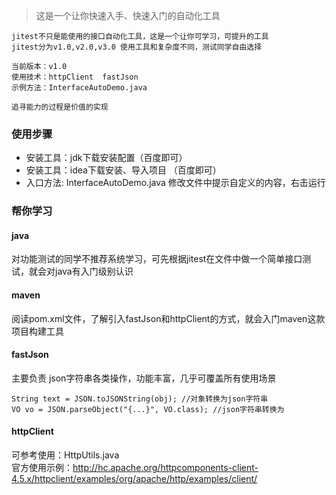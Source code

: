 > 这是一个让你快速入手、快速入门的自动化工具 
```
jitest不只是能使用的接口自动化工具，这是一个让你可学习，可提升的工具
jitest分为v1.0,v2.0,v3.0 使用工具和复杂度不同，测试同学自由选择

当前版本：v1.0
使用技术：httpClient  fastJson
示例方法：InterfaceAutoDemo.java

追寻能力的过程是价值的实现
```
### 使用步骤 
- 安装工具：jdk下载安装配置（百度即可）
- 安装工具：idea下载安装、导入项目 （百度即可）
- 入口方法: InterfaceAutoDemo.java  修改文件中提示自定义的内容，右击运行
### 帮你学习

#### java
对功能测试的同学不推荐系统学习，可先根据jitest在文件中做一个简单接口测试，就会对java有入门级别认识
#### maven
阅读pom.xml文件，了解引入fastJson和httpClient的方式，就会入门maven这款项目构建工具
#### fastJson
主要负责 json字符串各类操作，功能丰富，几乎可覆盖所有使用场景 
```
String text = JSON.toJSONString(obj); //对象转换为json字符串 
VO vo = JSON.parseObject("{...}", VO.class); //json字符串转换为
```
#### httpClient
可参考使用：HttpUtils.java   
官方使用示例：http://hc.apache.org/httpcomponents-client-4.5.x/httpclient/examples/org/apache/http/examples/client/